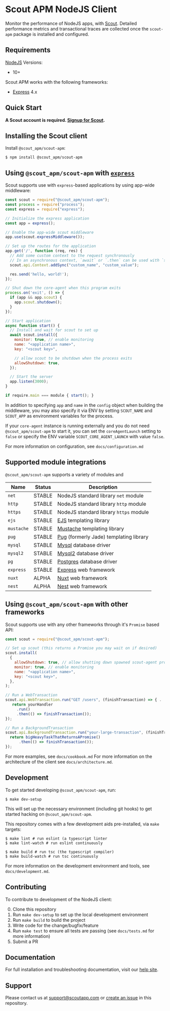 # Scout APM NodeJS Client #

Monitor the performance of NodeJS apps, with [Scout](https://www.scoutapp.com). Detailed performance metrics and transactional traces are collected once the `scout-apm` package is installed and configured.

## Requirements

[NodeJS](https://nodejs.org) Versions:
- 10+

Scout APM works with the following frameworks:
- [Express](https://expressjs.com) 4.x

## Quick Start

__A Scout account is required. [Signup for Scout](https://apm.scoutapp.com/users/sign_up).__

## Installing the Scout client

Install `@scout_apm/scout-apm`:

```shell
$ npm install @scout_apm/scout-apm
```

## Using `@scout_apm/scout-apm` with [`express`](https://expressjs.com/)

Scout supports use with `express`-based applications by using app-wide middleware:

```javascript
const scout = require("@scout_apm/scout-apm");
const process = require("process");
const express = require("express");

// Initialize the express application
const app = express();

// Enable the app-wide scout middleware
app.use(scout.expressMiddleware());

// Set up the routes for the application
app.get('/', function (req, res) {
  // Add some custom context to the request synchronously
  // In an asynchronous context, `await` or `.then` can be used with `scout.api.Context.add`
  scout.api.Context.addSync("custom_name", "custom_value");

  res.send('hello, world!');
});

// Shut down the core-agent when this program exits
process.on('exit', () => {
  if (app && app.scout) {
    app.scout.shutdown();
  }
});

// Start application
async function start() {
  // Install and wait for scout to set up
  await scout.install({
    monitor: true, // enable monitoring
    name: "<application name>",
    key: "<scout key>",

    // allow scout to be shutdown when the process exits
    allowShutdown: true,
  });

  // Start the server
  app.listen(3000);
}

if require.main === module { start(); }
```

In addition to specifying `app` and `name` in the `config` object when building the middleware, you may also specify it via ENV by setting `SCOUT_NAME` and `SCOUT_APP` as environment variables for the process.

If your `core-agent` instance is running externally and you do not need `@scout_apm/scout-apm` to start it, you can set the `coreAgentLaunch` setting to `false` or specify the ENV variable `SCOUT_CORE_AGENT_LAUNCH` with value `false`.

For more information on configuration, see `docs/configuration.md`

## Supported module integrations ##

`@scout_apm/scout-apm` supports a variety of modules and

| Name       | Status | Description                                                                          |
|------------|--------|--------------------------------------------------------------------------------------|
| `net`      | STABLE | NodeJS standard library `net` module                                                 |
| `http`     | STABLE | NodeJS standard library `http` module                                                |
| `https`    | STABLE | NodeJS standard library `https` module                                               |
| `ejs`      | STABLE | [EJS](https://www.npmjs.com/package/ejs) templating library                          |
| `mustache` | STABLE | [Mustache](https://github.com/janl/mustache.js/) templating library                  |
| `pug`      | STABLE | [Pug](https://pugjs.org/api/getting-started.html) (formerly Jade) templating library |
| `mysql`    | STABLE | [Mysql](https://www.npmjs.com/package/mysql) database driver                         |
| `mysql2`   | STABLE | [Mysql2](https://www.npmjs.com/package/mysql2) database driver                       |
| `pg`       | STABLE | [Postgres](https://www.npmjs.com/package/postgres) database driver                   |
| `express`  | STABLE | [Express](https://www.npmjs.com/package/express) web framework                       |
| `nuxt`     | ALPHA  | [Nuxt](https://www.npmjs.com/package/nuxt) web framework                             |
| `nest`     | ALPHA  | [Nest](https://www.nestjs.com) web framework                                         |

## Using `@scout_apm/scout-apm` with other frameworks ##

Scout supports use with any other frameworks through it's `Promise` based API:

```javascript
const scout = require("@scout_apm/scout-apm");

// Set up scout (this returns a Promise you may wait on if desired)
scout.install(
  {
    allowShutdown: true, // allow shutting down spawned scout-agent processes from this program
    monitor: true, // enable monitoring
    name: "<application name>",
    key: "<scout key>",
  },
);

// Run a WebTransaction
scout.api.WebTransaction.run("GET /users", (finishTransaction) => { .
   return yourHandler
     .run()
     .then(() => finishTransaction());
});

// Run a BackgroundTransaction
scout.api.BackgroundTransaction.run("your-large-transaction", (finishTransaction) => {
  return bigHeavyTaskThatReturnsAPromise()
      .then(() => finishTransaction());
});
```

For more examples, see `docs/cookbook.md`
For more information on the architecture of the client see `docs/architecture.md`.

## Development

To get started developing `@scout_apm/scout-apm`, run:

```shell
$ make dev-setup
```

This will set up the necessary environment (including git hooks) to get started hacking on `@scout_apm/scout-apm`.

This repository comes with a few development aids pre-installed, via `make` targets:

```
$ make lint # run eslint (a typescript linter
$ make lint-watch # run eslint continuously

$ make build # run tsc (the typescript compiler)
$ make build-watch # run tsc continuously
```

For more information on the development environment and tools, see `docs/development.md`.

## Contributing

To contribute to development of the NodeJS client:

0. Clone this repository
1. Run `make dev-setup` to set up the local development environment
2. Run `make build` to build the project
3. Write code for the change/bugfix/feature
4. Run `make test` to ensure all tests are passing (see `docs/tests.md` for more information)
5. Submit a PR

## Documentation

For full installation and troubleshooting documentation, visit our [help site](http://help.apm.scoutapp.com/#nodejs-client).

## Support

Please contact us at [support@scoutapp.com](mailto://support@scoutapp.com) or [create an issue](https://github.com/scoutapp/scout_apm_node/issues/new) in this repository.
